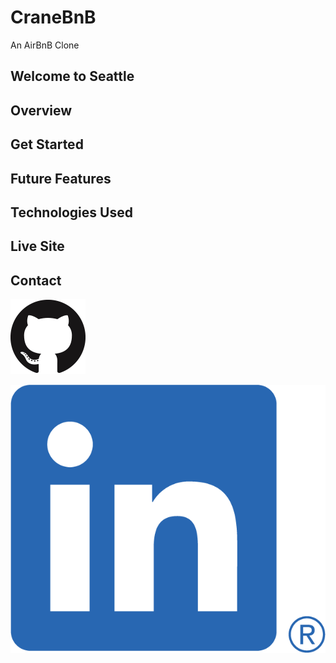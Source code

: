 # CraneBnB

An AirBnB Clone

## Welcome to Seattle

## Overview

## Get Started

## Future Features

## Technologies Used

## Live Site

## Contact

![GitHub](https://github.com/kevinlongboy/AirBnB/blob/main/assets/social-media-branding/github-logo.png?raw=true)

![LinkedIn](https://github.com/kevinlongboy/AirBnB/blob/main/assets/social-media-branding/linkedin-logo.png?raw=true)
